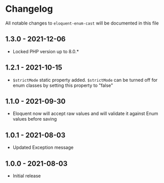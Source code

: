 # Changelog

All notable changes to `eloquent-enum-cast` will be documented in this file

## 1.3.0 - 2021-12-06

- Locked PHP version up to 8.0.*

## 1.2.1 - 2021-10-15

- `$strictMode` static property added. `$strictMode` can be turned off for enum classes by setting this property to "false"

## 1.1.0 - 2021-09-30

- Eloquent now will accept raw values and will validate it against Enum values before saving

## 1.0.1 - 2021-08-03

- Updated Exception message

## 1.0.0 - 2021-08-03

- Initial release
